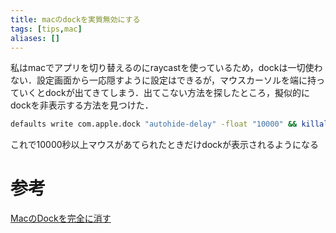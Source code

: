 ```yaml
---
title: macのdockを実質無効にする
tags: [tips,mac]
aliases: []
---
```


私はmacでアプリを切り替えるのにraycastを使っているため，dockは一切使わない．設定画面から一応隠すように設定はできるが，マウスカーソルを端に持っていくとdockが出てきてしまう．出てこない方法を探したところ，擬似的にdockを非表示する方法を見つけた．

```sh
defaults write com.apple.dock "autohide-delay" -float "10000" && killall Dock
```

これで10000秒以上マウスがあてられたときだけdockが表示されるようになる

# 参考
[MacのDockを完全に消す](https://zenn.dev/dofuta/articles/4938e0f4e9dd15)
